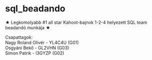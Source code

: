 # sql_beadando
★ Legkomolyabb #1 all star Kahoot-bajnok 1-2-4 helyezett SQL team beadandó munkája ★

Csapattagok:\
Nagy Roland Olivér - YL4C4U (G01)\
Osgyáni Bekő - GL2VHN (G03)\
Simon Patrik - I3GYZP (G02)
